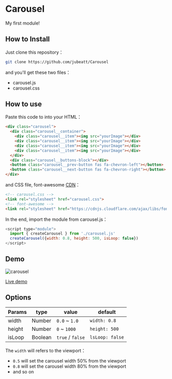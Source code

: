 # Carousel

My first module!

## How to Install

Just clone this repository：

```bash
git clone https://github.com/jubeatt/Carousel
```

and you'll get these two files：

- carousel.js
- carousel.css


## How to use

Paste this code to into your HTML：

```html
<div class="carousel">
  <div class="carousel__container">
    <div class="carousel__item"><img src="yourImage"></div>
    <div class="carousel__item"><img src="yourImage"></div>
    <div class="carousel__item"><img src="yourImage"></div>
    <div class="carousel__item"><img src="yourImage"></div>
  </div>
  <div class="carousel__buttons-block"></div>
  <button class="carousel__prev-button fas fa-chevron-left"></button>
  <button class="carousel__next-button fas fa-chevron-right"></button>
</div>
```

and CSS file, font-awesome [CDN](https://cdnjs.com/libraries/font-awesome/4.7.0)：

```html
<!-- carousel.css -->
<link rel="stylesheet" href="carousel.css">
<!-- font-awesome -->
<link rel="stylesheet" href="https://cdnjs.cloudflare.com/ajax/libs/font-awesome/5.15.4/css/all.min.css" integrity="sha512-1ycn6IcaQQ40/MKBW2W4Rhis/DbILU74C1vSrLJxCq57o941Ym01SwNsOMqvEBFlcgUa6xLiPY/NS5R+E6ztJQ==" crossorigin="anonymous" referrerpolicy="no-referrer" />
```

In the end, import the module from carousel.js：

```js
<script type="module">
  import { createCarousel } from './carousel.js'
  createCarousel({width: 0.8, height: 500, isLoop: false})
</script>
```


## Demo

![carousel](carousel.gif)



[Live demo](https://jubeatt.github.io/Carousel/)

## Options

| Params     | type | value      | default  |
|--------|--------|------------|------------ |
| width | Number    | `0.0` ~ `1.0` | `width: 0.8` |
| height | Number  |  `0` ~ `1000`  | `height: 500` |
| isLoop   | Boolean   | `true` / `false` | `lsLoop: false` |


The `width` will refers to the viewport：

- `0.5` will set the carousel width 50% from the viewport
- `0.8` will set the carousel width 80% from the viewport
- and so on


